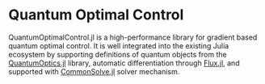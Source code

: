 # Quantum Optimal Control

QuantumOptimalControl.jl is a high-performance library for gradient based quantum optimal control. It is well integrated into the existing Julia ecosystem by supporting definitions of quantum objects from the [QuantumOptics.jl](https://qojulia.org/) library, automatic differentiation through [Flux.jl](https://fluxml.ai/), and supported with [CommonSolve.jl](https://github.com/SciML/CommonSolve.jl) solver mechanism.